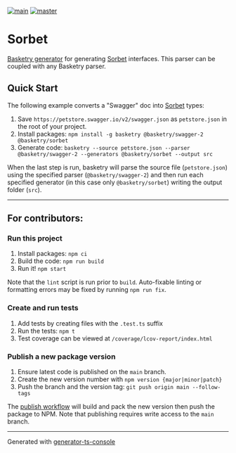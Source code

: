 [![main](https://github.com/basketry/sorbet/workflows/build/badge.svg?branch=main&event=push)](https://github.com/basketry/sorbet/actions?query=workflow%3Abuild+branch%3Amain+event%3Apush)
[![master](https://img.shields.io/npm/v/@basketry/sorbet)](https://www.npmjs.com/package/@basketry/sorbet)

# Sorbet

[Basketry generator](https://github.com/basketry/basketry) for generating [Sorbet](https://sorbet.org/) interfaces. This parser can be coupled with any Basketry parser.

## Quick Start

The following example converts a "Swagger" doc into [Sorbet](https://sorbet.org/) types:

1. Save `https://petstore.swagger.io/v2/swagger.json` as `petstore.json` in the root of your project.
1. Install packages: `npm install -g basketry @basketry/swagger-2 @basketry/sorbet`
1. Generate code: `basketry --source petstore.json --parser @basketry/swagger-2 --generators @basketry/sorbet --output src`

When the last step is run, basketry will parse the source file (`petstore.json`) using the specified parser (`@basketry/swagger-2`) and then run each specified generator (in this case only `@basketry/sorbet`) writing the output folder (`src`).

---

## For contributors:

### Run this project

1.  Install packages: `npm ci`
1.  Build the code: `npm run build`
1.  Run it! `npm start`

Note that the `lint` script is run prior to `build`. Auto-fixable linting or formatting errors may be fixed by running `npm run fix`.

### Create and run tests

1.  Add tests by creating files with the `.test.ts` suffix
1.  Run the tests: `npm t`
1.  Test coverage can be viewed at `/coverage/lcov-report/index.html`

### Publish a new package version

1. Ensure latest code is published on the `main` branch.
1. Create the new version number with `npm version {major|minor|patch}`
1. Push the branch and the version tag: `git push origin main --follow-tags`

The [publish workflow](https://github.com/basketry/sorbet/actions/workflows/publish.yml) will build and pack the new version then push the package to NPM. Note that publishing requires write access to the `main` branch.

---

Generated with [generator-ts-console](https://www.npmjs.com/package/generator-ts-console)

